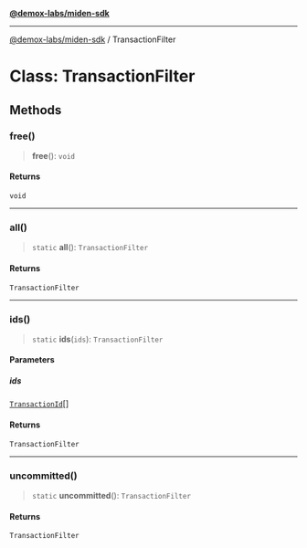 [**@demox-labs/miden-sdk**](../README.md)

***

[@demox-labs/miden-sdk](../README.md) / TransactionFilter

# Class: TransactionFilter

## Methods

### free()

> **free**(): `void`

#### Returns

`void`

***

### all()

> `static` **all**(): `TransactionFilter`

#### Returns

`TransactionFilter`

***

### ids()

> `static` **ids**(`ids`): `TransactionFilter`

#### Parameters

##### ids

[`TransactionId`](TransactionId.md)[]

#### Returns

`TransactionFilter`

***

### uncommitted()

> `static` **uncommitted**(): `TransactionFilter`

#### Returns

`TransactionFilter`
